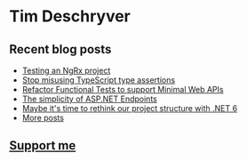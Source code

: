 # Tim Deschryver

<!-- prettier-ignore-start -->
<!-- BLOG:START -->

## Recent blog posts

- [Testing an NgRx project](https://timdeschryver.dev/blog/testing-an-ngrx-project)
- [Stop misusing TypeScript type assertions](https://timdeschryver.dev/blog/stop-misusing-typescript-type-assertions)
- [Refactor Functional Tests to support Minimal Web APIs](https://timdeschryver.dev/blog/refactor-functional-tests-to-support-minimal-web-apis)
- [The simplicity of ASP.NET Endpoints](https://timdeschryver.dev/blog/the-simplicity-of-net-endpoints)
- [Maybe it's time to rethink our project structure with .NET 6](https://timdeschryver.dev/blog/maybe-its-time-to-rethink-our-project-structure-with-dot-net-6)
- [More posts](https://timdeschryver.dev/blog)

<!-- BLOG:END -->
<!-- prettier-ignore-end -->

## [Support me](https://www.paypal.com/donate/?hosted_button_id=59M5TFPQJS8SQ)
